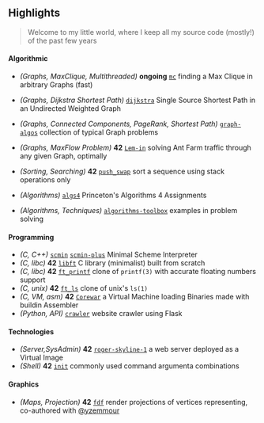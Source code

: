 ## Highlights

> Welcome to my little world, where I keep all my source code (mostly!) of the past few years

#### Algorithmic
 * *(Graphs, MaxClique, Multithreaded)* **ongoing** [`mc`](https://github.com/0x0584/mc) finding a Max Clique in arbitrary Graphs (fast) 
 * *(Graphs, Dijkstra Shortest Path)* [`dijkstra`](https://github.com/0x0584/dijkstra) Single Source Shortest Path in an Undirected Weighted Graph
 * *(Graphs, Connected Components, PageRank, Shortest Path)* [`graph-algos`](https://github.com/0x0584/graph-algos) collection of typical Graph problems
 * *(Graphs, MaxFlow Problem)* **42** [`Lem-in`](https://github.com/0x0584/Lem-in) solving Ant Farm traffic through any given Graph, optimally
 * *(Sorting, Searching)* **42** [`push_swap`](https://github.com/0x0584/push_swap) sort a sequence using stack operations only 
  
 * *(Algorithms)* [`algs4`](https://github.com/0x0584/algs4) Princeton's Algorithms 4 Assignments
 * *(Algorithms, Techniques)* [`algorithms-toolbox`](https://github.com/0x0584/algorithmic-toolbox) examples in problem solving


#### Programming

 * *(C, C++)* [`scmin`](https://github.com/0x0584/scmin) [`scmin-plus`](https://github.com/0x0584/scmin-plus) Minimal Scheme Interpreter
 * *(C, libc)* **42** [`libft`](https://github.com/0x0584/libft) C library (minimalist) built from scratch
 * *(C, libc)* **42** [`ft_printf`](https://github.com/0x0584/ft_printf)  clone of `printf(3)` with accurate floating numbers support
 * *(C, unix)* **42** [`ft_ls`](https://github.com/0x0584/ft_ls) clone of unix's `ls(1)`
 * *(C, VM, asm)* **42** [`Corewar`](https://github.com/0x0584/corewar) a Virtual Machine loading Binaries made with buildin Assembler
 * *(Python, API)* [`crawler`](https://github.com/0x0584/crawler) website crawler using Flask 

#### Technologies

 * *(Server,SysAdmin)* **42** [`roger-skyline-1`](https://github.com/0x0584/roger-skyline-1) a web server deployed as a Virtual Image
 *  *(Shell)* **42** [`init`](https://github.com/0x0584/init) commonly used command argumenta combinations
 
 #### Graphics
 * *(Maps, Projection)* **42** [`fdf`](https://github.com/0x0584/fdf) render projections of vertices representing, co-authored with [@yzemmour](https://www.github.com/yzemmour) 
